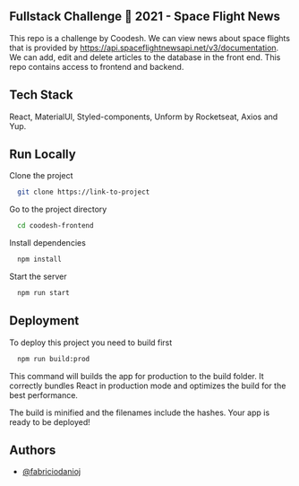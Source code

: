 ## Fullstack Challenge 🏅 2021 - Space Flight News

This repo is a challenge by Coodesh. We can view news about space flights that is provided by https://api.spaceflightnewsapi.net/v3/documentation. We can add, edit and delete articles to the database in the front end.
This repo contains access to frontend and backend.

## Tech Stack

React, MaterialUI, Styled-components, Unform by Rocketseat, Axios and Yup.

## Run Locally

Clone the project

```bash
  git clone https://link-to-project
```

Go to the project directory

```bash
  cd coodesh-frontend
```

Install dependencies

```bash
  npm install
```

Start the server

```bash
  npm run start
```

## Deployment

To deploy this project you need to build first

```bash
  npm run build:prod
```

This command will builds the app for production to the build folder. It correctly bundles React in production mode and optimizes the build for the best performance.

The build is minified and the filenames include the hashes. Your app is ready to be deployed!

## Authors

- [@fabriciodanioj](https://www.github.com/fabriciodanioj)
